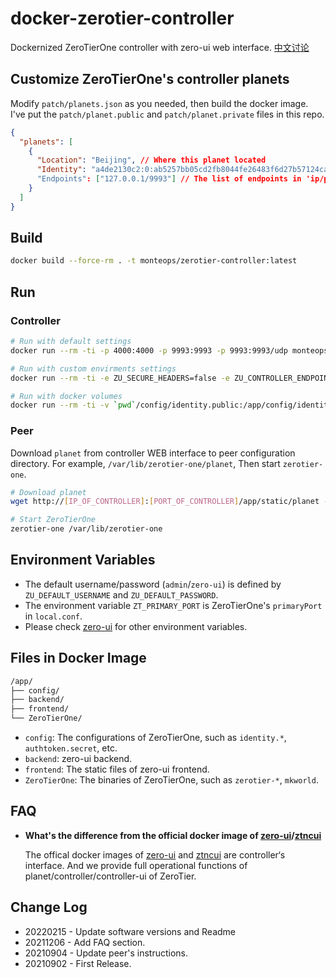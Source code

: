 # docker-zerotier-controller

Dockernized ZeroTierOne controller with zero-ui web interface. [中文讨论](https://v2ex.com/t/799623)

## Customize ZeroTierOne's controller planets

Modify `patch/planets.json` as you needed, then build the docker image. I've put the `patch/planet.public` and `patch/planet.private` files in this repo.

```json
{
  "planets": [
    {
      "Location": "Beijing", // Where this planet located
      "Identity": "a4de2130c2:0:ab5257bb05cd2fb8044fe26483f6d27b57124ca7b350fb3e0f07d405c68c4416094dbc836bf62ed483072501aa3384dff3c74ac50050c1bfbb1dc657001ef6a1", // The planet's public key, ex: identity.public
      "Endpoints": ["127.0.0.1/9993"] // The list of endpoints in 'ip/port' format. IPv6 is supportted
    }
  ]
}
```

## Build

```bash
docker build --force-rm . -t monteops/zerotier-controller:latest
```

## Run

### Controller

```bash
# Run with default settings
docker run --rm -ti -p 4000:4000 -p 9993:9993 -p 9993:9993/udp monteops/zerotier-controller:latest

# Run with custom envirments settings
docker run --rm -ti -e ZU_SECURE_HEADERS=false -e ZU_CONTROLLER_ENDPOINT=http://127.0.0.1:9993/ -e ZU_DEFAULT_USERNAME=admin -e ZU_DEFAULT_PASSWORD=zero-ui -p 4000:4000 -p 9993:9993 -p 9993:9993/udp monteops/zerotier-controller:latest

# Run with docker volumes
docker run --rm -ti -v `pwd`/config/identity.public:/app/config/identity.public -v `pwd`/config/identity.secret:/app/config/identity.secret -v `pwd`/config/authtoken.secret:/app/config/authtoken.secret -p 3000:3000 -p 4000:4000 -p 9993:9993 -p 9993:9993/udp monteops/zerotier-controller:latest
```

### Peer

Download `planet` from controller WEB interface to peer configuration directory. For example, `/var/lib/zerotier-one/planet`, Then start `zerotier-one`.

```bash
# Download planet
wget http://[IP_OF_CONTROLLER]:[PORT_OF_CONTROLLER]/app/static/planet -O /var/lib/zerotier-one/planet

# Start ZeroTierOne
zerotier-one /var/lib/zerotier-one
```

## Environment Variables

- The default username/password (`admin`/`zero-ui`) is defined by `ZU_DEFAULT_USERNAME` and `ZU_DEFAULT_PASSWORD`.
- The environment variable `ZT_PRIMARY_PORT` is ZeroTierOne's `primaryPort` in `local.conf`.
- Please check [zero-ui](https://github.com/dec0dOS/zero-ui/blob/main/README.md) for other environment variables.

## Files in Docker Image

```bash
/app/
├── config/
├── backend/
├── frontend/
└── ZeroTierOne/
```

- `config`: The configurations of ZeroTierOne, such as `identity.*`, `authtoken.secret`, etc.
- `backend`: zero-ui backend.
- `frontend`: The static files of zero-ui frontend.
- `ZeroTierOne`: The binaries of ZeroTierOne, such as `zerotier-*`, `mkworld`.

## FAQ

- **What's the difference from the official docker image of [zero-ui](https://github.com/dec0dOS/zero-ui)/[ztncui](https://github.com/key-networks/ztncui)**

  The offical docker images of [zero-ui](https://github.com/dec0dOS/zero-ui) and [ztncui](https://github.com/key-networks/ztncui) are controller‘s interface. And we provide full operational functions of planet/controller/controller-ui of ZeroTier.


## Change Log
- 20220215 - Update software versions and Readme
- 20211206 - Add FAQ section.
- 20210904 - Update peer's instructions.
- 20210902 - First Release.
